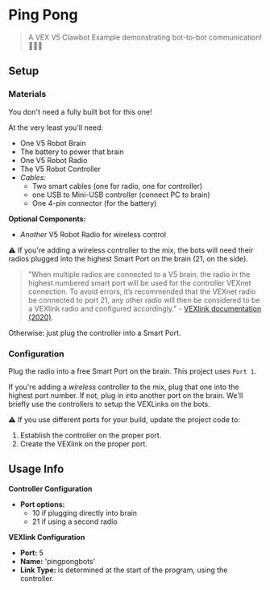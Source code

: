 # Ping Pong

> A VEX V5 Clawbot Example demonstrating bot-to-bot communication! 🤖🛜🤖

## Setup

### Materials

You don't need a fully built bot for this one! 

At the very least you'll need:
- One V5 Robot Brain
- The battery to power that brain
- One V5 Robot Radio
- The V5 Robot Controller
- *Cables:*
    - Two smart cables (one for radio, one for controller)
    - one USB to Mini-USB controller (connect PC to brain)
    - One 4-pin connector (for the battery)

**Optional Components:**
- *Another* V5 Robot Radio for wireless control

⚠️ If you're adding a wireless controller to the mix, the bots will need their radios plugged into the highest Smart Port on the brain (21, on the side).

> "When multiple radios are connected to a V5 brain, the radio in the highest numbered smart port will be used for the controller VEXnet connection. To avoid errors, it’s recommended that the VEXnet radio be connected to port 21, any other radio will then be considered to be a VEXlink radio and configured accordingly." - [VEXlink documentation (2020)](https://www.vexforum.com/t/vexlink-documentaton/84538).

Otherwise: just plug the controller into a Smart Port.

### Configuration

Plug the radio into a free Smart Port on the brain. This project uses `Port 1`.

If you're adding a *wireless* controller to the mix, plug that one into the highest port number. If not, plug in into another port on the brain. We'll briefly use the controllers to setup the VEXLinks on the bots.

⚠️ If you use different ports for your build, update the project code to:
1. Establish the controller on the proper port.
2. Create the VEXlink on the proper port.

## Usage Info

**Controller Configuration**

- **Port options:** 
    - 10 if plugging directly into brain
    - 21 if using a second radio

**VEXlink Configuration**

- **Port:** 5
- **Name:** 'pingpongbots'
- **Link Type:** is determined at the start of the program, using the controller.
